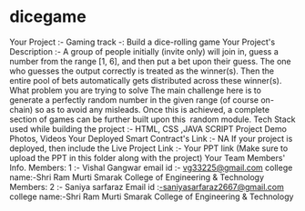 # dicegame
Your Project :- Gaming track -: Build a dice-rolling game
Your Project's Description :- A group of people initially (invite only) will join in, guess a number from the range
 [1, 6], and then put a bet upon their guess. The one who guesses the output correctly is treated as the
winner(s). Then the entire pool of bets automatically gets distributed across these winner(s).
What problem you are trying to solve
The main
 challenge here is to generate a perfectly random number in the given range (of course on-chain) so as to
 avoid any misleads. Once this is achieved, a complete section of games can be further built upon this
 random module.
 Tech Stack used while building the project :- HTML, CSS ,JAVA SCRIPT
Project Demo Photos, Videos
Your Deployed Smart Contract's Link :- NA
If your project is deployed, then include the Live Project Link :-
Your PPT link (Make sure to upload the PPT in this folder along with the project)
Your Team Members' Info.                                                                                                              Members: 1 :- Vishal Gangwar email id :- vg33225@gmail.com college name:-Shri Ram Murti Smarak College of Engineering & Technology  Members: 2 :- Saniya sarfaraz Email id :-saniyasarfaraz2667@gmail.com college name:-Shri Ram Murti Smarak College of Engineering & Technology
